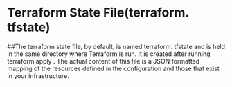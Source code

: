 # Terraform State File(terraform. tfstate)
##The terraform state file, by default, is named terraform. tfstate and is held in the same directory where Terraform is run. 
It is created after running terraform apply . 
The actual content of this file is a JSON formatted mapping of the resources defined in the configuration and those that exist in your infrastructure.
